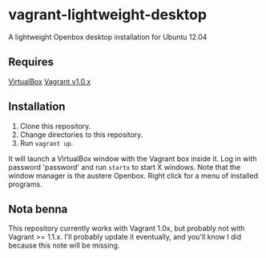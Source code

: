 # vagrant-lightweight-desktop

A lightweight Openbox desktop installation for Ubuntu 12.04

## Requires

[VirtualBox](http://www.virtualbox.org)
[Vagrant v1.0.x](http://vagrantup.com)

## Installation

1. Clone this repository.
1. Change directories to this repository.
1. Run ```vagrant up```.

It will launch a VirtualBox window with the Vagrant box inside it. Log in with password 'password' and run ```startx``` to start X windows. Note that the window manager is the austere Openbox. Right click for a menu of installed programs.

## Nota benna

This repository currently works with Vagrant 1.0x, but probably not with Vagrant >= 1.1.x. I'll probably update it eventually, and you'll know I did because this note will be missing.
